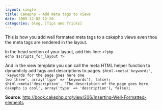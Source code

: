 ```yaml
---
layout: single
title: Cakephp - Add meta tags to views
date: 2009-12-02 12:20
categories: blog, [Tips and Tricks]
---
```

This is how you add well formated meta tags to a cakephp views even thou the meta tags are rendered in the layout.

In the head section of your layout, add this line:
<code>&lt;?php echo $scripts_for_layout ?&gt;</code>

And in the view template you can call the meta HTML helper function to dynamticly add tags and descriptions to pages.
<code>$html-&gt;meta('keywords', 'keywords for the page goes here one two three', array('type' =&gt; 'keywords'), false);
$html-&gt;meta('description', 'The description of the page goes here, cakephp is cool', array('type' =&gt; 'description'), false);</code>

<strong>Source</strong>: <a href="http://book.cakephp.org/view/206/Inserting-Well-Formatted-elements">http://book.cakephp.org/view/206/Inserting-Well-Formatted-elements</a>
